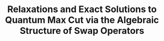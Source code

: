 ---
title: "Relaxations and Exact Solutions to Quantum Max Cut via the Algebraic Structure of Swap Operators"
collection: preprints
permalink: /preprints/2023-01 01-Relaxations-and-Exact-Solutions-to-Quantum-Max-Cut-via-the-Algebraic-Structure-of-Swap-Operators
authors: 'Adam Bene Watts, Anirban Chowdhury, Aidan Epperly, J. William Helton, Igor Klep, '
year: 2023
venue: 'arXiv'
details: '2307.15661'
paperurl: 'https://arxiv.org/abs/2307.15661'
citation: 'Adam Bene Watts, Anirban Chowdhury, Aidan Epperly, J. William Helton, Igor Klep,  arXiv 2307.15661 (2023).'
---